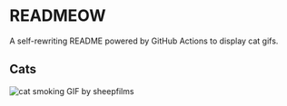 # READMEOW

A self-rewriting README powered by GitHub Actions to display cat gifs.

## Cats

![cat smoking GIF by sheepfilms](https://media1.giphy.com/media/l0ExdMHUDKteztyfe/200.gif?cid=9acd02daemgx3375p0j7n32r2spvyifg2hxkb79if7kme1es&ep=v1_gifs_search&rid=200.gif&ct=g)
